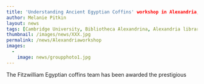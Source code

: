 ```yaml
---
title: 'Understanding Ancient Egyptian Coffins' workshop in Alexandria, Egypt
author: Melanie Pitkin
layout: news
tags: [Cambridge University, Bibliotheca Alexandrina, Alexandria library, Egyptian Museum Cairo, coffins workshop, ancient Egypt, understanding ancient Egyptian coffins]
thumbnail: /images/news/XXX.jpg
permalink: /news/Alexandriaworkshop
images:
  -
    image: news/groupphoto1.jpg
---
```


The Fitzwilliam Egyptian coffins team has been awarded the prestigious

